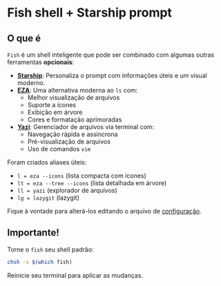 # Fish shell + Starship prompt

## O que é

`Fish` é um shell inteligente que pode ser combinado com algumas outras ferramentas **opcionais**:

- [**Starship**](https://starship.rs/): Personaliza o prompt com informações úteis e um visual moderno.
- [**EZA**](https://github.com/eza-community/eza): Uma alternativa moderna ao `ls` com:
  - Melhor visualização de arquivos
  - Suporte a ícones
  - Exibição em árvore
  - Cores e formatação aprimoradas
- [**Yazi**](https://yazi-rs.github.io/): Gerenciador de arquivos via terminal com:
  - Navegação rápida e assíncrona
  - Pré-visualização de arquivos
  - Uso de comandos `vim`

Foram criados aliases úteis:
- `l = eza --icons` (lista compacta com ícones)
- `lt = eza --tree --icons` (lista detalhada em árvore)
- `ll = yazi` (explorador de arquivos)
- `lg = lazygit` (lazygit)

Fique à vontade para alterá-los editando o arquivo de [configuração](config.fish).

## Importante!

Torne o `fish` seu shell padrão:

```bash
chsh -s $(which fish)
```
Reinicie seu terminal para aplicar as mudanças.
